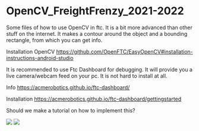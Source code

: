 # OpenCV_FreightFrenzy_2021-2022
Some files of how to use OpenCV in ftc. It is a bit more advanced than other stuff on the internet.
It makes a contour around the object and a bounding rectangle, from which you can get info.

Installation OpenCV https://github.com/OpenFTC/EasyOpenCV#installation-instructions-android-studio

It is recommended to use Ftc Dashboard for debugging. It will provide you a live camera/webcam feed on your pc. It is not hard to install at all.

Info          https://acmerobotics.github.io/ftc-dashboard/

Installation  https://acmerobotics.github.io/ftc-dashboard/gettingstarted

Should we make a tutorial on how to implement this?

[![](https://api.gh-polls.com/poll/01FZX9MWJXT7Y91QMDPPC15QJQ/yes)](https://api.gh-polls.com/poll/01FZX9MWJXT7Y91QMDPPC15QJQ/yes/vote)
[![](https://api.gh-polls.com/poll/01FZX9MWJXT7Y91QMDPPC15QJQ/no)](https://api.gh-polls.com/poll/01FZX9MWJXT7Y91QMDPPC15QJQ/no/vote)
